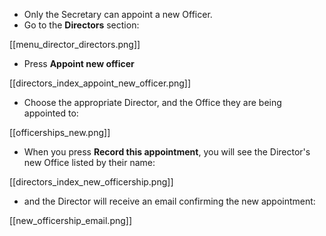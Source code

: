 * Only the Secretary can appoint a new Officer.
* Go to the **Directors** section:

[[menu_director_directors.png]]

* Press **Appoint new officer**

[[directors_index_appoint_new_officer.png]]

* Choose the appropriate Director, and the Office they are being appointed to:

[[officerships_new.png]]

* When you press **Record this appointment**, you will see the Director's new Office listed by their name:

[[directors_index_new_officership.png]]

* and the Director will receive an email confirming the new appointment:

[[new_officership_email.png]]
